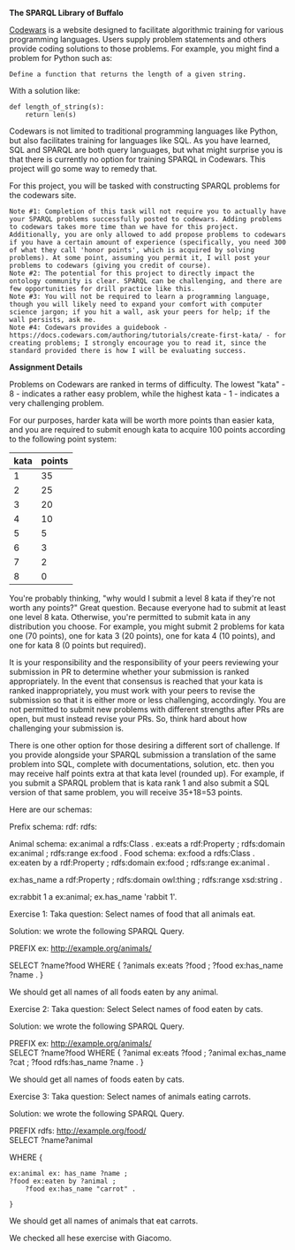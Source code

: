 **The SPARQL Library of Buffalo**

[Codewars](https://www.codewars.com/dashboard) is a website designed to facilitate algorithmic training for various programming languages. Users supply problem statements and others provide coding solutions to those problems. For example, you might find a problem for Python such as: 

```
Define a function that returns the length of a given string. 
```

With a solution like: 

```
def length_of_string(s):
	return len(s)
```
	
Codewars is not limited to traditional programming languages like Python, but also facilitates training for languages like SQL. As you have learned, SQL and SPARQL are both query languages, but what might surprise you is that there is currently no option for training SPARQL in Codewars. This project will go some way to remedy that. 

For this project, you will be tasked with constructing SPARQL problems for the codewars site. 

```
Note #1: Completion of this task will not require you to actually have your SPARQL problems successfully posted to codewars. Adding problems to codewars takes more time than we have for this project. Additionally, you are only allowed to add propose problems to codewars if you have a certain amount of experience (specifically, you need 300 of what they call 'honor points', which is acquired by solving problems). At some point, assuming you permit it, I will post your problems to codewars (giving you credit of course). 
Note #2: The potential for this project to directly impact the ontology community is clear. SPARQL can be challenging, and there are few opportunities for drill practice like this. 
Note #3: You will not be required to learn a programming language, though you will likely need to expand your comfort with computer science jargon; if you hit a wall, ask your peers for help; if the wall persists, ask me. 
Note #4: Codewars provides a guidebook - https://docs.codewars.com/authoring/tutorials/create-first-kata/ - for creating problems; I strongly encourage you to read it, since the standard provided there is how I will be evaluating success. 
```
**Assignment Details**

Problems on Codewars are ranked in terms of difficulty. The lowest "kata" - 8 - indicates a rather easy problem, while the highest kata - 1 - indicates a very challenging problem. 

For our purposes, harder kata will be worth more points than easier kata, and you are required to submit enough kata to acquire 100 points according to the following point system: 

  |   **kata**    |  **points**   |
  | ------------- | ------------- |
  |       1       |      35       |
  |       2       |      25       |
  |       3       |      20       |
  |       4       |      10       |
  |       5       |       5       |
  |       6       |       3       |
  |       7       |       2       |
  |       8       |       0       |

You're probably thinking, "why would I submit a level 8 kata if they're not worth any points?" Great question. Because everyone had to submit at least one level 8 kata. Otherwise, you're permitted to submit kata in any distribution you choose. For example, you might submit 2 problems for kata one (70 points), one for kata 3 (20 points), one for kata 4 (10 points), and one for kata 8 (0 points but required). 

It is your responsibility and the responsibility of your peers reviewing your submission in PR to determine whether your submission is ranked appropriately. In the event that consensus is reached that your kata is ranked inappropriately, you must work with your peers to revise the submission so that it is either more or less challenging, accordingly. You are not permitted to submit new problems with different strengths after PRs are open, but must instead revise your PRs. So, think hard about how challenging your submission is. 

There is one other option for those desiring a different sort of challenge. If you provide alongside your SPARQL submission a translation of the same problem into SQL, complete with documentations, solution, etc. then you may receive half points extra at that kata level (rounded up). For example, if you submit a SPARQL problem that is kata rank 1 and also submit a SQL version of that same problem, you  will receive 35+18=53 points. 


Here are our schemas:

Prefix schema:
rdf:
rdfs:

Animal schema:
ex:animal a rdfs:Class .
ex:eats a rdf:Property ; 
                       rdfs:domain ex:animal ; 
                       rdfs:range ex:food . 
Food schema:
ex:food a rdfs:Class .
ex:eaten by a rdf:Property ; 
                       rdfs:domain ex:food ; 
                       rdfs:range ex:animal . 

ex:has_name a rdf:Property ; 
                      rdfs:domain owl:thing ;
                      rdfs:range xsd:string .

ex:rabbit 1 a ex:animal;
                     ex.has_name 'rabbit 1'.

Exercise 1:
Taka question: Select names of food that all animals eat.

Solution: we wrote the following SPARQL Query.

PREFIX ex: http://example.org/animals/  

SELECT ?name?food
 WHERE
   {
  	?animals ex:eats ?food ;
        ?food ex:has_name ?name .
   }

We should get all names of all foods eaten by any animal.


Exercise 2:
Taka question: Select Select names of food eaten by cats.

Solution: we wrote the following SPARQL Query.

PREFIX ex: http://example.org/animals/  
SELECT ?name?food
 WHERE
   {
        ?animal ex:eats ?food ;
        ?animal ex:has_name ?cat ;
        ?food rdfs:has_name ?name .
   }

We should get all names of foods eaten by cats.


Exercise 3:
Taka question: Select names of animals eating carrots.

Solution: we wrote the following SPARQL Query.

PREFIX rdfs: http://example.org/food/  
SELECT ?name?animal

 WHERE
   {
       
	ex:animal ex: has_name ?name ;
	?food ex:eaten by ?animal ;
        ?food ex:has_name "carrot" .

    }

We should get all names of animals that eat carrots.

We checked all hese exercise with Giacomo.
